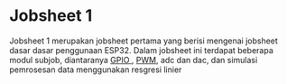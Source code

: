 <h1> Jobsheet 1 </h1>
<p> Jobsheet 1 merupakan jobsheet pertama yang berisi mengenai jobsheet dasar dasar penggunaan ESP32. Dalam jobsheet ini terdapat beberapa modul subjob, diantaranya <a href="https://github.com/alfan459/Embedded-System/tree/master/Jobsheet%201%20Dasar%20Pemrograman%20ESP32/a.%20GPIO">  GPIO </a>, <a href="https://github.com/alfan459/Embedded-System/tree/master/Jobsheet%201%20Dasar%20Pemrograman%20ESP32/b.%20PWM"> PWM</a>, adc dan dac, dan simulasi pemrosesan data menggunakan resgresi linier </p>

